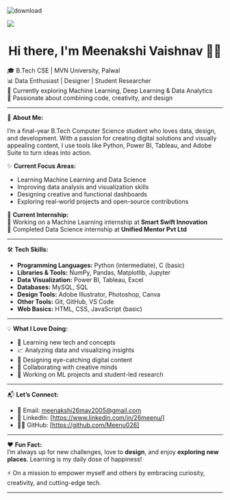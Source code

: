 ![download](https://github.com/geohot/tinygrad/assets/137403538/82f3c7fc-33e0-42e9-978d-6b10ba5d183a)

![](https://raw.githubusercontent.com/halfrost/halfrost/master/icons/header_.png)


<h1 align="center">Hi there, I'm Meenakshi Vaishnav 👋🏻</h1>

🎓 B.Tech CSE | MVN University, Palwal  
📊 Data Enthusiast | Designer | Student Researcher  
🌱 Currently exploring Machine Learning, Deep Learning & Data Analytics  
🎨 Passionate about combining code, creativity, and design

---

🌟 **About Me:**

I’m a final-year B.Tech Computer Science student who loves data, design, and development. With a passion for creating digital solutions and visually appealing content, I use tools like Python, Power BI, Tableau, and Adobe Suite to turn ideas into action.

✨ **Current Focus Areas:**  
- Learning Machine Learning and Data Science  
- Improving data analysis and visualization skills  
- Designing creative and functional dashboards  
- Exploring real-world projects and open-source contributions

📌 **Current Internship:**  
💼 Working on a Machine Learning internship at **Smart Swift Innovation**  
🧪 Completed Data Science internship at **Unified Mentor Pvt Ltd**

---

🛠️ **Tech Skills:**

- **Programming Languages:** Python (intermediate), C (basic)  
- **Libraries & Tools:** NumPy, Pandas, Matplotlib, Jupyter  
- **Data Visualization:** Power BI, Tableau, Excel  
- **Databases:** MySQL, SQL  
- **Design Tools:** Adobe Illustrator, Photoshop, Canva  
- **Other Tools:** Git, GitHub, VS Code  
- **Web Basics:** HTML, CSS, JavaScript (basic)

---

💡 **What I Love Doing:**

- 🧠 Learning new tech and concepts  
- 📈 Analyzing data and visualizing insights  
- 🎨 Designing eye-catching digital content  
- 🤝 Collaborating with creative minds  
- 🧪 Working on ML projects and student-led research

---

📬 **Let’s Connect:**

- 📧 Email: meenakshi26may2005@gmail.com  
- 💼 LinkedIn: [https://www.linkedin.com/in/26meenu/]  
- 🧑‍💻 GitHub: [https://github.com/Meenu026]

---

❤️ **Fun Fact:**  
I’m always up for new challenges, love to **design**, and enjoy **exploring new places**. Learning is my daily dose of happiness!

⚡ On a mission to empower myself and others by embracing curiosity, creativity, and cutting-edge tech.

---

<!-- Optional GitHub Stats Section -->
<!--
<p align="center">
  <img src="https://github-readme-stats.vercel.app/api?username=YourGitHubUsername&show_icons=true&theme=radical" alt="Meenakshi's GitHub Stats" />
</p>
-->
